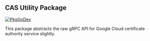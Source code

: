 ## CAS Utility Package

[![PkgGoDev](https://pkg.go.dev/badge/github.com/jetstack/google-cas-issuer)](https://pkg.go.dev/github.com/jetstack/google-cas-issuer/pkg/cas)

This package abstracts the raw gRPC API for Google Cloud certificate authority
service slightly.